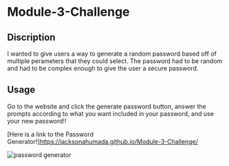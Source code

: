 # Module-3-Challenge

## Discription

I wanted to give users a way to generate a random password based off of multiple perameters that they could select. The password had to be random and had to be complex enough to give the user a secure password. 

## Usage 

Go to the website and click the generate password button, answer the prompts according to what you want included in your password, and use your new password!!

[Here is a link to the Password Generator!]https://jacksonahumada.github.io/Module-3-Challenge/

![password generator](https://user-images.githubusercontent.com/110742147/188054548-9781e11c-8356-4800-9fb5-4e26f6162cec.jpg)
